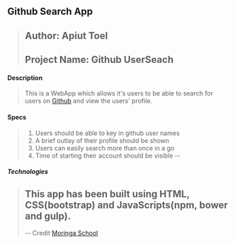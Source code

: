 ## Github Search App
>Author: Apiut Toel
> --
>Project Name: Github UserSeach
> --

#### Description
>This is a WebApp which allows it's users to be able to search for users on [Github](https://github.com/) and view the users' profile.

#### Specs
>1. Users should be able to key in github user names
>2. A brief outlay of their profile should be shown
>3. Users can easily search more than once in a go
>4. Time of starting their account should be visible
> --
##### Technologies

>This app has been built using HTML, CSS(bootstrap) and JavaScripts(npm, bower and gulp).
>--
>--
> Credit [Moringa School](http://moringaschool.com/)

